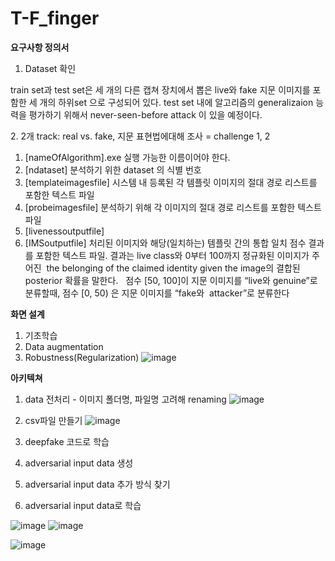 # T-F_finger

**요구사항 정의서**

1. Dataset 확인

train set과 test set은 세 개의 다른 캡쳐 장치에서 뽑은 live와 fake 지문 이미지를 포함한 세 개의 하위set 으로 구성되어 있다. test set 내에 알고리즘의 generalizaion 능력을 평가하기 위해서 never-seen-before attack 이 있을 예정이다.
 
2. 2개 track: real vs. fake, 지문 표현법에대해 조사 = challenge 1, 2 

  1. [nameOfAlgorithm].exe 실행 가능한 이름이어야 한다.
  2. [ndataset] 분석하기 위한 dataset 의 식별 번호
  3. [templateimagesfile] 시스템 내 등록된 각 템플릿 이미지의 절대 경로 리스트를 포함한 텍스트 파일
  4. [probeimagesfile] 분석하기 위해 각 이미지의 절대 경로 리스트를 포함한 텍스트 파일
  5. [livenessoutputfile]
  6. [IMSoutputfile] 처리된 이미지와 해당(일치하는) 템플릿 간의 통합 일치 점수 결과를 포함한 텍스트 파일. 결과는 live class와 0부터 100까지 정규화된 이미지가 주어진  the belonging of the claimed identity given the image의 결합된  posterior 확률을 말한다.
 
점수 [50, 100]이 지문 이미지를 “live와 genuine”로 분류할때, 점수 [0, 50) 은 지문 이미지를 “fake와  attacker”로 분류한다

**화면 설계**
1. 기초학습
2. Data augmentation
3. Robustness(Regularization)
![image](https://user-images.githubusercontent.com/74764725/122212547-eed80f80-cee2-11eb-8456-cfb691fb64b3.png)


**아키텍쳐**

1. data 전처리 - 이미지 폴더명, 파일명 고려해 renaming
![image](https://user-images.githubusercontent.com/74764725/122212604-00211c00-cee3-11eb-9fa8-a2aaea375bfc.png)

2. csv파일 만들기
![image](https://user-images.githubusercontent.com/74764725/122212619-057e6680-cee3-11eb-8115-30a60c792f98.png)
4. deepfake 코드로 학습
5. adversarial input data 생성
6. adversarial input data 추가 방식 찾기
7. adversarial input data로 학습

![image](https://user-images.githubusercontent.com/74764725/122212717-20e97180-cee3-11eb-912a-4d47fe408767.png)
![image](https://user-images.githubusercontent.com/74764725/122212738-2777e900-cee3-11eb-8301-268c2b63b033.png)

![image](https://user-images.githubusercontent.com/74764725/122212733-25ae2580-cee3-11eb-9c6e-1f4d136c72e2.png)


